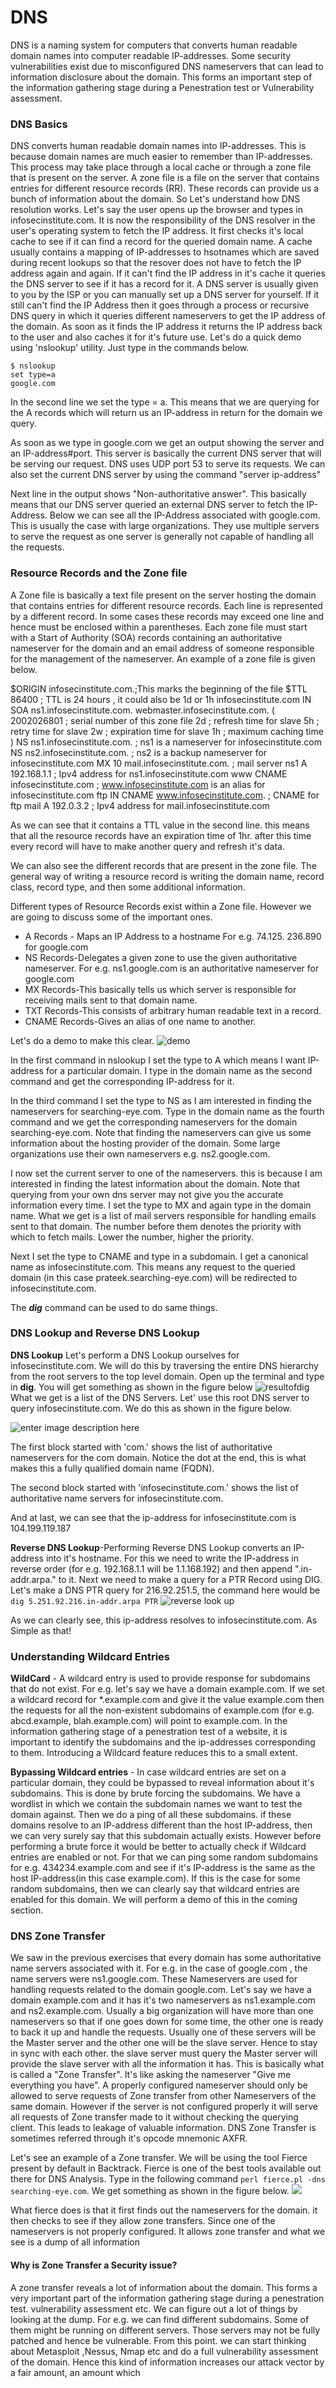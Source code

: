 # DNS
DNS is a naming system for computers that converts human readable domain names into computer readable IP-addresses. Some security vulnerabilities exist due to misconfigured DNS nameservers that can lead to information disclosure about the domain. This forms an important step of the information gathering stage during a Penestration test or Vulnerability assessment. 

### DNS Basics
 DNS converts human readable domain names into IP-addresses. This is because domain names are much easier to remember than IP-addresses. This process may take place through a local cache or through a zone file that is present on the server. A zone file is a file on the server that contains entries for different resource records (RR). These records can provide us a bunch of information about the domain.
 So Let's understand how DNS resolution works. Let's say the user opens up the browser and types in infosecinstitute.com. It is now the responsibility of the DNS resolver in the user's operating system to fetch the IP address. It first checks it's local cache to see if it can find a record for the queried domain name. A cache usually contains a mapping of IP-addresses to hsotnames which are saved during recent lookups so that the resover does not have to fetch the IP address again and again. If it can't find the IP address in it's cache it queries the DNS server to see if it has a record for it. A DNS server is usually given to you by the ISP or you can manually set up a DNS server for yourself. If it still can't find the IP Address then it goes through a process or recursive DNS query in which it queries different nameservers to get the IP address of the domain. As soon as it finds the IP address it returns the IP address back to the user and also caches it for it's future use.
  Let's do a quick demo using 'nslookup' utility. Just type in the commands below.
  ```
  $ nslookup
  set type=a
  google.com
  ```
  In the second line we set the type = a. This means that we are querying for the A records which will return us an IP-address in return for the domain we query.

As soon as we type in google.com we get an output showing the server and an IP-address#port. This server is basically the current DNS server that will be serving our request. DNS uses UDP port 53 to serve its requests. We can also set the current DNS server by using the command "server ip-address"

Next line in the output shows "Non-authoritative answer". This basically means that our DNS server queried an external DNS server to fetch  the IP-Address. Below we can see all the IP-Address associated with google.com. This is usually the case with large organizations. They use multiple servers to serve the request as one server is generally not capable of handling all the requests.

### Resource Records and the Zone file
A Zone file is basically a text file present on the server hosting the domain that contains entries for different resource records. Each line is represented by a different record. In some cases these records may exceed one line and hence must be enclosed within a parentheses. Each zone file must start with a Start of Authority (SOA) records containing an authoritative nameserver for the domain and an email address of someone responsible for the management of the nameserver. An example of a zone file is given below.

$ORIGIN infosecinstitute.com.;This marks the beginning of the file
  $TTL	86400 ; TTL is 24 hours , it could also be 1d or 1h
  infosecinstitute.com  IN	 SOA ns1.infosecinstitute.com.	webmaster.infosecinstitute.com. (
            		2002026801 ; serial number of this zone file
            		2d ; refresh time for slave
            		5h ; retry time for slave
            		2w ; expiration time for slave
            		1h ; maximum caching time
            			     )
         NS                    ns1.infosecinstitute.com.       ; ns1 is a nameserver for infosecinstitute.com
         NS                    ns2.infosecinstitute.com.       ; ns2 is a backup nameserver for infosecinstitute.com
         MX                    10 mail.infosecinstitute.com.   ; mail server
  ns1     A                     192.168.1.1                    ; Ipv4 address for ns1.infosecinstitute.com
  www    CNAME                 infosecinstitute.com            ; www.infosecinstitute.com is an alias for infosecinstitute.com
  ftp    IN  CNAME             www.infosecinstitute.com.       ; CNAME for ftp
  mail   A                     192.0.3.2                       ; Ipv4 address for mail.infosecinstitute.com

As we can see that it contains a TTL value in the second line. this means that all the resource records have an expiration time of 1hr. after this time every record will have to make another query and refresh it's data.

We can also see the different records that are present in the zone file. The general way of writing a resource record is writing the domain name, record class, record type, and then some additional information.

Different types of Resource Records exist within a Zone file. However we are going to discuss some of the important ones.

- A Records - Maps an IP Address to a hostname 
	For e.g. 74.125. 236.890 for google.com
- NS Records-Delegates a given zone to use the given authoritative nameserver.
	For e.g. ns1.google.com is an authoritative nameserver for google.com
- MX Records-This basically tells us which server is responsible for receiving mails sent to that domain name.
- TXT Records-This consists of arbitrary human readable text in a record.
- CNAME Records-Gives an alias of one name to another.

Let's do a demo to make this clear.
![demo](https://mk0resourcesinfm536w.kinstacdn.com/wp-content/uploads/nslookup-detail.png)

In the first command in nslookup I set the type to A which means I want IP-address for a particular domain. I type in the domain name as the second command and get the corresponding IP-address for it.

In the third command I set the type to NS as I am interested in finding the nameservers for searching-eye.com. Type in the domain name as the fourth command and we get the corresponding nameservers for the domain searching-eye.com. Note that finding the nameservers can give us some information about the hosting provider of the domain. Some large organizations use their own nameservers e.g. ns2.google.com.

I now set the current server to one of the nameservers. this is because I am interested in finding the latest information about the domain. Note that querying from your own dns server may not give you the accurate information every time. I set the type to MX and again type in the domain name. What we get is a list of mail servers responsible for handling emails sent to that domain. The number before them denotes the priority with which to fetch mails. Lower the number, higher the priority.

Next I set the type to CNAME and type in a subdomain. I get a canonical name as infosecinstitute.com. This means any request to the queried domain (in this case prateek.searching-eye.com) will be redirected to infosecinstitute.com.

The ***dig*** command can be used to do same things.

### DNS Lookup and Reverse DNS Lookup
**DNS Lookup** Let's perform a DNS Lookup ourselves for infosecinstitute.com. We will do this by traversing the entire DNS hierarchy from the root servers to the top level domain. Open up the terminal and type in **dig**. You will get something as shown in the figure below
![resultofdig](https://mk0resourcesinfm536w.kinstacdn.com/wp-content/uploads/dig.png)
What we get is a list of the DNS Servers. Let' use this root DNS server to query infosecinstitute.com. We do this as shown in the figure below.

![enter image description here](https://lh3.googleusercontent.com/krbck4w1l9USwjtO-hpNoQeBW1Pmztxd85P9w0Mfv2blSb_aZ0pY_reFzwk2x6OtYM5XqPeu5Jo "result")

The first block started with 'com.' shows the list of authoritative nameservers for the com domain. Notice the dot at the end, this is what makes this a fully qualified domain name (FQDN). 

The second block started with 'infosecinstitute.com.' shows the list of authoritative name servers for infosecinstitute.com.

And at last, we can see that the ip-address for infosecinstitute.com is 104.199.119.187

**Reverse DNS Lookup**-Performing Reverse DNS Lookup converts an IP-address into it's hostname. For this we need to write the IP-address in reverse order (for e.g. 192.168.1.1 will be 1.1.168.192) and then append ".in-addr.arpa." to it. Next we need to make a query for a PTR Record using DIG. Let's make a DNS PTR query for 216.92.251.5, the command here would be `dig 5.251.92.216.in-addr.arpa PTR`
![reverse look up](https://mk0resourcesinfm536w.kinstacdn.com/wp-content/uploads/dig-reverse-lookup.png)

As we can clearly see, this ip-address resolves to infosecinstitute.com. As Simple as that!

### Understanding Wildcard Entries
**WildCard** - A wildcard entry is used to provide response for subdomains that do not exist. For e.g. let's say we have a domain example.com. If we set a wildcard record for *.example.com and give it the value example.com then the requests for all the non-existent subdomains of example.com (for e.g. abcd.example, blah.example.com) will point to example.com. In the information gathering stage of a penestration test of a website, it is important to identify the subdomains and the ip-addresses corresponding to them. Introducing a Wildcard feature reduces this to a small extent.

**Bypassing Wildcard entries** - In case wildcard entries are set on a particular domain, they could be bypassed to reveal information about it's subdomains. This is done by brute forcing the subdomains. We have a wordlist in which we contain the subdomain names we want to test the domain against. Then we do a ping of all these subdomains. if these domains resolve to an IP-address different than the host IP-address, then we can very surely say that this subdomain actually exists. However before performing a brute force it would be better to actually check if Wildcard entries are enabled or not. For that we can ping some random subdomains for e.g. 434234.example.com and see if it's IP-address is the same as the host IP-address(in this case example.com). If this is the case for some random subdomains, then we can clearly say that wildcard entries are enabled for this domain. We will perform a demo of this in the coming section.

### DNS Zone Transfer
We saw in the previous exercises that every domain has some authoritative name servers associated with it. For e.g. in the case of google.com , the name servers were ns1.google.com. These Nameservers are used for handling requests related to the domain google.com. Let's say we have a domain example.com and it has it's two nameservers as ns1.example.com and ns2.example.com. Usually a big organization will have more than one nameservers so that if one goes down for some time, the other one is ready to back it up and handle the requests. Usually one of these servers will be the Master server and the other one will be the slave server. Hence to stay in sync with each other. the slave server must query the Master server will provide the slave server with all the information it has. This is basically what is called a "Zone Transfer". It's like asking the nameserver "Give me everything you have". A properly configured nameserver should only be allowed to serve requests of Zone transfer from other Nameservers of the same domain. However if the server is not configured properly it will serve all requests of Zone transfer made to it without checking the querying client. This leads to leakage of valuable information. DNS Zone Transfer is sometimes referred through it's opcode mnemonic AXFR.

Let's see an example of a Zone transfer. We will be using the tool Fierce present by default in Backtrack. Fierce is one of the best tools available out there for DNS Analysis. Type in the following command `perl fierce.pl -dns searching-eye.com`. We get something as shown in the figure below.
![](https://mk0resourcesinfm536w.kinstacdn.com/wp-content/uploads/fierce-start-zone-transfer.png)

What fierce does is that it first finds out the nameservers for the domain. it then checks to see if they allow zone transfers. Since one of the nameservers is not properly configured. It allows zone transfer and what we see is a dump of all information 

#### Why is Zone Transfer a Security issue?
A zone transfer reveals a lot of information about the domain. This forms a very important part of the information gathering stage during a penestration test. vulnerability assessment etc. We can figure out a lot of things by looking at the dump. For e.g. we can find different subdomains. Some of them might be running on different servers. Those servers may not be fully patched and hence be vulnerable. From this point. we can start thinking about Metasploit ,Nessus, Nmap etc and do a full vulnerability assessment of the domain. Hence this kind of information increases our attack vector by a fair amount, an amount which 
<!--stackedit_data:
eyJoaXN0b3J5IjpbMTY1NDg1Njc2OCwxOTIzNDY0NTI3LC0yNz
UxMDczMTksMTYyNTkxMzMzMSwxNDg3MzQ0NjE0LDE3NDQ1NzY1
MywyMDM3NzM2MzQwLDcyMjExNDM0Niw2MDkyODI1OTMsNzEzOD
ExNDgzLC0xNjkyMzc3MTQsMzU2OTA2MjksODg4MTI2MzA0LDQz
Mjc3MDg5OCw0MDc0ODIxNDgsLTIwODg3NDY2MTJdfQ==
-->